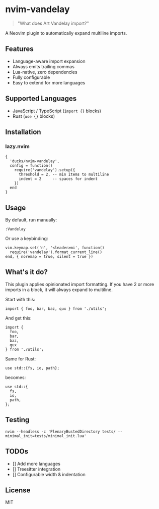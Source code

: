 # nvim-vandelay

> "What does Art Vandelay import?"

A Neovim plugin to automatically expand multiline imports.

## Features

- Language-aware import expansion
- Always emits trailing commas
- Lua-native, zero dependencies
- Fully configurable
- Easy to extend for more languages

## Supported Languages

- JavaScript / TypeScript (`import {}` blocks)
- Rust (`use {}` blocks)

## Installation

### lazy.nvim
```
{
  'ducks/nvim-vandelay',
  config = function()
    require('vandelay').setup({
      threshold = 2, -- min items to multiline
      indent = 2     -- spaces for indent
    })
  end
}
```

## Usage

By default, run manually:

`:Vandelay`

Or use a keybinding:

```
vim.keymap.set('n', '<leader>mi', function()
  require('vandelay').format_current_line()
end, { noremap = true, silent = true })
```

## What's it do?

This plugin applies opinionated import formatting. If you have 2 or more
imports in a block, it will always expand to multiline.

Start with this:

`import { foo, bar, baz, qux } from './utils';`

And get this:

```
import {
  foo,
  bar,
  baz,
  qux
} from './utils';
```

Same for Rust:

`use std::{fs, io, path};`

becomes:

```
use std::{
  fs,
  io,
  path,
};
```

## Testing

`nvim --headless -c 'PlenaryBustedDirectory tests/ --minimal_init=tests/minimal_init.lua'`

## TODOs

- [] Add more languages
- [] Treesitter integration
- [] Configurable width & indentation

## License

MIT
